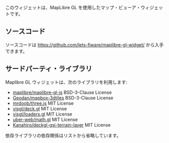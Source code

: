 このウィジェットは、MapLibre GL を使用したマップ・ビューア・ウィジェットです。

## ソースコード

ソースコードは https://github.com/lets-fiware/maplibre-gl-widget/ から入手できます。

## サードパーティ・ライブラリ

Maplibre GL ウィジェットは、次のライブラリを利用します:

- [maplibre/maplibre-gl-js](https://github.com/maplibre/maplibre-gl-js) BSD-3-Clause License
- [Geodan/mapbox-3dtiles](https://github.com/Geodan/mapbox-3dtiles) BSD-3-Clause License
- [mrdoob/three.js](https://github.com/mrdoob/three.js/) MIT License
- [visgl/deck.gl](https://github.com/visgl/deck.gl) MIT License
- [visgl/loaders.gl](https://github.com/visgl/loaders.gl) MIT License
- [uber-web/math.gl](https://github.com/uber-web/math.gl) MIT License
- [Kanahiro/deckgl-gsi-terrain-layer](https://github.com/Kanahiro/deckgl-gsi-terrain-layer) MIT License

依存ライブラリの依存関係はリストから省略しています。

